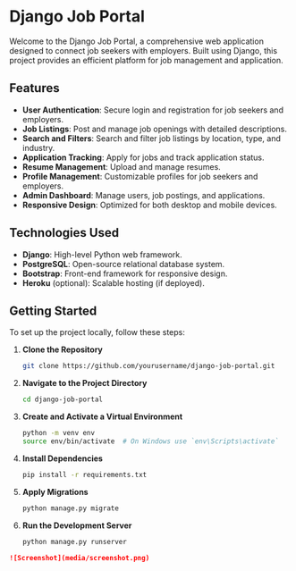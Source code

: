 # Django Job Portal

Welcome to the Django Job Portal, a comprehensive web application designed to connect job seekers with employers. Built using Django, this project provides an efficient platform for job management and application.

## Features

- **User Authentication**: Secure login and registration for job seekers and employers.
- **Job Listings**: Post and manage job openings with detailed descriptions.
- **Search and Filters**: Search and filter job listings by location, type, and industry.
- **Application Tracking**: Apply for jobs and track application status.
- **Resume Management**: Upload and manage resumes.
- **Profile Management**: Customizable profiles for job seekers and employers.
- **Admin Dashboard**: Manage users, job postings, and applications.
- **Responsive Design**: Optimized for both desktop and mobile devices.

## Technologies Used

- **Django**: High-level Python web framework.
- **PostgreSQL**: Open-source relational database system.
- **Bootstrap**: Front-end framework for responsive design.
- **Heroku** (optional): Scalable hosting (if deployed).

## Getting Started

To set up the project locally, follow these steps:

1. **Clone the Repository**
   ```bash
   git clone https://github.com/yourusername/django-job-portal.git

2. **Navigate to the Project Directory**
   ```bash
   cd django-job-portal
   
3. **Create and Activate a Virtual Environment**
   ```bash
   python -m venv env
   source env/bin/activate  # On Windows use `env\Scripts\activate`

4. **Install Dependencies**
   ```bash
   pip install -r requirements.txt

5. **Apply Migrations**
   ```bash
   python manage.py migrate
   
6. **Run the Development Server**
   ```bash
   python manage.py runserver


```markdown
![Screenshot](media/screenshot.png)
